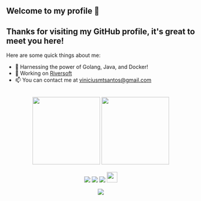 ## Welcome to my profile 👋 

**Thanks for visiting my GitHub profile, it's great to meet you here!**
-----------------------------

Here are some quick things about me:

- 🔭 Harnessing the power of Golang, Java, and Docker!
- 🚀 Working on [Riversoft](http://riversoft.com.br)
- 📫 You can contact me at [viniciusmtsantos@gmail.com](mailto:viniciusmtsantos@gmail.com)

<br>

<!-- GITHUB STATUS -->
<div align="center">
  <img height="180em" src="https://github-readme-stats.vercel.app/api?username=viniciusmtsantos&show_icons=true&theme=dark&include_all_commits=true&count_private=true"/>
  <img height="180em" src="https://github-readme-stats.vercel.app/api/top-langs/?username=viniciusmtsantos&layout=compact&langs_count=10&theme=dark"/>
  <!-- TEMAS: dark, radical, merko, gruvbox, tokyonight, onedark, cobalt, synthwave, highcontrast, dracula -->
</div>

<br>

<!-- REDES SOCIAIS -->
<div align="center">
  <a href="https://www.youtube.com/@ViniciusMSantos" target="_blank"><img src="https://img.shields.io/badge/YouTube-FF0000?style=for-the-badge&logo=youtube&logoColor=white" target="_blank"></a>
  <a href="https://www.hackerrank.com/viniciusmtsantos" target="_blank"><img src="https://img.shields.io/badge/-HackerRank-%23009639?style=for-the-badge&logo=hackerrank&logoColor=white" target="_blank"></a>
  <a href="https://www.linkedin.com/in/viniciusmtsantos/" target="_blank"><img src="https://img.shields.io/badge/-LinkedIn-%230077B5?style=for-the-badge&logo=linkedin&logoColor=white" target="_blank"></a>  
   <a href="mailto:viniciusmtsantos@gmail.com" target="_blank"><img src="https://play-lh.googleusercontent.com/D1Dz2BjPYev_oyksKXsdtAS66a_2Ql-sklpzTnwR9lqnDG_P5lAJEtfR70FudJ0XMA=s48-rw" style='width: 28px' target="_blank"></a>  
  
  ![](https://visitor-badge.glitch.me/badge?page_id=viniciusmtsantos)
</div>
